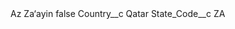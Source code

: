 <?xml version="1.0" encoding="UTF-8"?>
<CustomMetadata xmlns="http://soap.sforce.com/2006/04/metadata" xmlns:xsi="http://www.w3.org/2001/XMLSchema-instance" xmlns:xsd="http://www.w3.org/2001/XMLSchema">
    <label>Az Za‘ayin</label>
    <protected>false</protected>
    <values>
        <field>Country__c</field>
        <value xsi:type="xsd:string">Qatar</value>
    </values>
    <values>
        <field>State_Code__c</field>
        <value xsi:type="xsd:string">ZA</value>
    </values>
</CustomMetadata>
